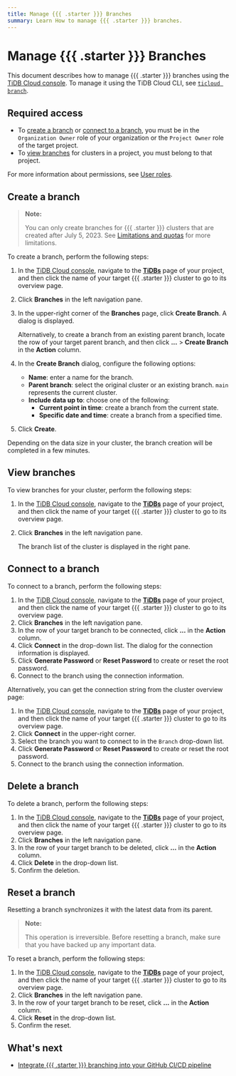 ```yaml
---
title: Manage {{{ .starter }}} Branches
summary: Learn How to manage {{{ .starter }}} branches.
---
```


# Manage {{{ .starter }}} Branches

This document describes how to manage {{{ .starter }}} branches using the [TiDB Cloud console](https://tidbcloud.com). To manage it using the TiDB Cloud CLI, see [`ticloud branch`](/tidb-cloud/ticloud-branch-create.md).

## Required access

- To [create a branch](#create-a-branch) or [connect to a branch](#connect-to-a-branch), you must be in the `Organization Owner` role of your organization or the `Project Owner` role of the target project.
- To [view branches](#create-a-branch) for clusters in a project, you must belong to that project.

For more information about permissions, see [User roles](/tidb-cloud/manage-user-access.md#user-roles).

## Create a branch

> **Note:**
>
> You can only create branches for {{{ .starter }}} clusters that are created after July 5, 2023. See [Limitations and quotas](/tidb-cloud/branch-overview.md#limitations-and-quotas) for more limitations.

To create a branch, perform the following steps:

1. In the [TiDB Cloud console](https://tidbcloud.com/), navigate to the [**TiDBs**](https://tidbcloud.com/tidbs) page of your project, and then click the name of your target {{{ .starter }}} cluster to go to its overview page.
2. Click **Branches** in the left navigation pane.
3. In the upper-right corner of the **Branches** page, click **Create Branch**. A dialog is displayed.

    Alternatively, to create a branch from an existing parent branch, locate the row of your target parent branch, and then click **...** > **Create Branch** in the **Action** column.

4. In the **Create Branch** dialog, configure the following options:

    - **Name**: enter a name for the branch.
    - **Parent branch**: select the original cluster or an existing branch. `main` represents the current cluster.
    - **Include data up to**: choose one of the following:
        - **Current point in time**: create a branch from the current state.
        - **Specific date and time**: create a branch from a specified time.

5. Click **Create**.

Depending on the data size in your cluster, the branch creation will be completed in a few minutes.

## View branches

To view branches for your cluster, perform the following steps:

1. In the [TiDB Cloud console](https://tidbcloud.com/), navigate to the [**TiDBs**](https://tidbcloud.com/tidbs) page of your project, and then click the name of your target {{{ .starter }}} cluster to go to its overview page.
2. Click **Branches** in the left navigation pane.

    The branch list of the cluster is displayed in the right pane.

## Connect to a branch

To connect to a branch, perform the following steps:

1. In the [TiDB Cloud console](https://tidbcloud.com/), navigate to the [**TiDBs**](https://tidbcloud.com/tidbs) page of your project, and then click the name of your target {{{ .starter }}} cluster to go to its overview page.
2. Click **Branches** in the left navigation pane.
3. In the row of your target branch to be connected, click **...** in the **Action** column.
4. Click **Connect** in the drop-down list. The dialog for the connection information is displayed.
5. Click **Generate Password** or **Reset Password** to create or reset the root password.
6. Connect to the branch using the connection information.

Alternatively, you can get the connection string from the cluster overview page:

1. In the [TiDB Cloud console](https://tidbcloud.com/), navigate to the [**TiDBs**](https://tidbcloud.com/tidbs) page of your project, and then click the name of your target {{{ .starter }}} cluster to go to its overview page.
2. Click **Connect** in the upper-right corner.
3. Select the branch you want to connect to in the `Branch` drop-down list.
4. Click **Generate Password** or **Reset Password** to create or reset the root password.
5. Connect to the branch using the connection information.

## Delete a branch

To delete a branch, perform the following steps:

1. In the [TiDB Cloud console](https://tidbcloud.com/), navigate to the [**TiDBs**](https://tidbcloud.com/tidbs) page of your project, and then click the name of your target {{{ .starter }}} cluster to go to its overview page.
2. Click **Branches** in the left navigation pane.
3. In the row of your target branch to be deleted, click **...** in the **Action** column.
4. Click **Delete** in the drop-down list.
5. Confirm the deletion.

## Reset a branch

Resetting a branch synchronizes it with the latest data from its parent.

> **Note:**
> 
> This operation is irreversible. Before resetting a branch, make sure that you have backed up any important data.

To reset a branch, perform the following steps:

1. In the [TiDB Cloud console](https://tidbcloud.com/), navigate to the [**TiDBs**](https://tidbcloud.com/tidbs) page of your project, and then click the name of your target {{{ .starter }}} cluster to go to its overview page.
2. Click **Branches** in the left navigation pane.
3. In the row of your target branch to be reset, click **...** in the **Action** column.
4. Click **Reset** in the drop-down list.
5. Confirm the reset.

## What's next

- [Integrate {{{ .starter }}} branching into your GitHub CI/CD pipeline](/tidb-cloud/branch-github-integration.md)

